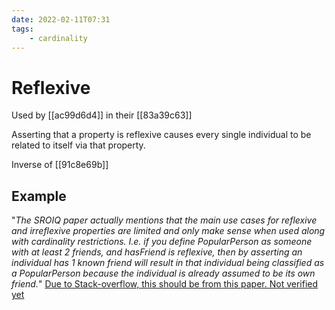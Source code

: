 ```yaml
---
date: 2022-02-11T07:31
tags:
    - cardinality
---
```


# Reflexive

Used by [[ac99d6d4]] in their [[83a39c63]]

Asserting that a property is reflexive causes every single individual to be related to itself via that property.

Inverse of [[91c8e69b]]

## Example

"*The SROIQ paper actually mentions that the main use cases for reflexive and irreflexive properties are limited and only make sense when used along with cardinality restrictions. I.e. if you define PopularPerson as someone with at least 2 friends, and hasFriend is reflexive, then by asserting an individual has 1 known friend will result in that individual being classified as a PopularPerson because the individual is already assumed to be its own friend.*" [Due to Stack-overflow, this should be from this paper. Not verified yet](https://www.cs.man.ac.uk/~ezolin/dl/bib/Even_more_irresistible_SROIQ_(TR_2006).pdf)

